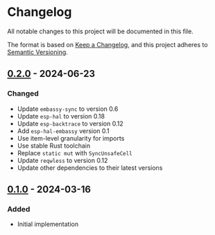 # Changelog

All notable changes to this project will be documented in this file.

The format is based on [Keep a Changelog](https://keepachangelog.com/en/1.1.0/),
and this project adheres to [Semantic Versioning](https://semver.org/spec/v2.0.0.html).

## [0.2.0] - 2024-06-23

### Changed

- Update `embassy-sync` to version 0.6
- Update `esp-hal` to version 0.18
- Update `esp-backtrace` to version 0.12
- Add `esp-hal-embassy` version 0.1
- Use item-level granularity for imports
- Use stable Rust toolchain
- Replace `static mut` with `SyncUnsafeCell`
- Update `reqwless` to version 0.12
- Update other dependencies to their latest versions


## [0.1.0] - 2024-03-16

### Added

- Initial implementation

[Unreleased]: https://gitlab.com/claudiomattera/esp32c3-embassy
[0.1.0]: https://gitlab.com/claudiomattera/esp32c3-embassy/-/tags/0.1.0
[0.2.0]: https://gitlab.com/claudiomattera/esp32c3-embassy/-/tags/0.2.0
[0.3.0]: https://gitlab.com/claudiomattera/esp32c3-embassy/-/tags/0.3.0
